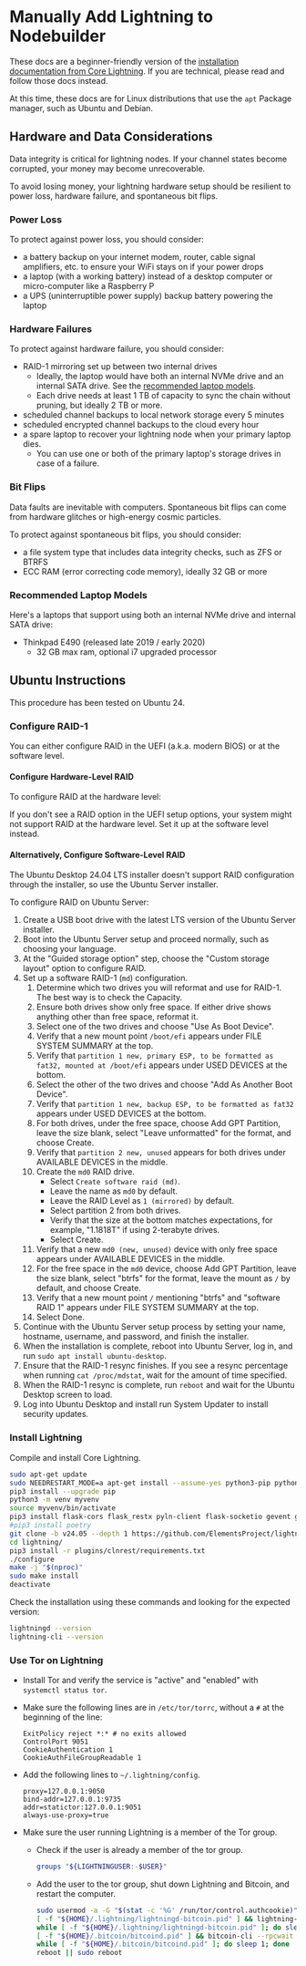 # Manually Add Lightning to Nodebuilder

These docs are a beginner-friendly version of the [installation documentation from Core Lightning](https://github.com/ElementsProject/lightning/blob/master/doc/getting-started/getting-started/installation.md). If you are technical, please read and follow those docs instead.

At this time, these docs are for Linux distributions that use the `apt` Package manager, such as Ubuntu and Debian.

## Hardware and Data Considerations

Data integrity is critical for lightning nodes. If your channel states become corrupted, your money may become unrecoverable.

To avoid losing money, your lightning hardware setup should be resilient to power loss, hardware failure, and spontaneous bit flips.

### Power Loss

To protect against power loss, you should consider:

- a battery backup on your internet modem, router, cable signal amplifiers, etc. to ensure your WiFi stays on if your power drops
- a laptop (with a working battery) instead of a desktop computer or micro-computer like a Raspberry P
- a UPS (uninterruptible power supply) backup battery powering the laptop

### Hardware Failures

To protect against hardware failure, you should consider:

- RAID-1 mirroring set up between two internal drives
  - Ideally, the laptop would have both an internal NVMe drive and an internal SATA drive. See the [recommended laptop models](#recommended-laptop-models).
  - Each drive needs at least 1 TB of capacity to sync the chain without pruning, but ideally 2 TB or more.
- scheduled channel backups to local network storage every 5 minutes
- scheduled encrypted channel backups to the cloud every hour
- a spare laptop to recover your lightning node when your primary laptop dies.
  - You can use one or both of the primary laptop's storage drives in case of a failure.

### Bit Flips

Data faults are inevitable with computers. Spontaneous bit flips can come from hardware glitches or high-energy cosmic particles.

To protect against spontaneous bit flips, you should consider:

- a file system type that includes data integrity checks, such as ZFS or BTRFS
- ECC RAM (error correcting code memory), ideally 32 GB or more

### Recommended Laptop Models

Here's a laptops that support using both an internal NVMe drive and internal SATA drive:

- Thinkpad E490 (released late 2019 / early 2020)
  - 32 GB max ram, optional i7 upgraded processor

## Ubuntu Instructions

This procedure has been tested on Ubuntu 24.

### Configure RAID-1

You can either configure RAID in the UEFI (a.k.a. modern BIOS) or at the software level.

#### Configure Hardware-Level RAID

To configure RAID at the hardware level:

If you don't see a RAID option in the UEFI setup options, your system might not support RAID at the hardware level. Set it up at the software level instead.

#### Alternatively, Configure Software-Level RAID

The Ubuntu Desktop 24.04 LTS installer doesn't support RAID configuration through the installer, so use the Ubuntu Server installer.

To configure RAID on Ubuntu Server:

1. Create a USB boot drive with the latest LTS version of the Ubuntu Server installer.
2. Boot into the Ubuntu Server setup and proceed normally, such as choosing your language.
3. At the "Guided storage option" step, choose the "Custom storage layout" option to configure RAID.
4. Set up a software RAID-1 (`md`) configuration.
    1. Determine which two drives you will reformat and use for RAID-1. The best way is to check the Capacity.
    2. Ensure both drives show only free space. If either drive shows anything other than free space, reformat it.
    3. Select one of the two drives and choose "Use As Boot Device".
    4. Verify that a new mount point `/boot/efi` appears under FILE SYSTEM SUMMARY at the top.
    5. Verify that `partition 1 new, primary ESP, to be formatted as fat32, mounted at /boot/efi` appears under USED DEVICES at the bottom.
    6. Select the other of the two drives and choose "Add As Another Boot Device".
    7. Verify that `partition 1 new, backup ESP, to be formatted as fat32` appears under USED DEVICES at the bottom.
    8. For both drives, under the free space, choose Add GPT Partition, leave the size blank, select "Leave unformatted" for the format, and choose Create.
    9. Verify that `partition 2 new, unused` appears for both drives under AVAILABLE DEVICES in the middle.
    10. Create the `md0` RAID drive.
        - Select `Create software raid (md)`.
        - Leave the name as `md0` by default.
        - Leave the RAID Level as `1 (mirrored)` by default.
        - Select partition 2 from both drives.
        - Verify that the size at the bottom matches expectations, for example, "1.1818T" if using 2-terabyte drives.
        - Select Create.
    11. Verify that a new `md0 (new, unused)` device with only free space appears under AVAILABLE DEVICES in the middle.
    12. For the free space in the `md0` device, choose Add GPT Partition, leave the size blank, select "btrfs" for the format, leave the mount as `/` by default, and choose Create.
    13. Verify that a new mount point `/` mentioning "btrfs" and "software RAID 1" appears under FILE SYSTEM SUMMARY at the top.
    14. Select Done.
5. Continue with the Ubuntu Server setup process by setting your name, hostname, username, and password, and finish the installer.
6. When the installation is complete, reboot into Ubuntu Server, log in, and run `sudo apt install ubuntu-desktop`.
7. Ensure that the RAID-1 resync finishes. If you see a resync percentage when running `cat /proc/mdstat`, wait for the amount of time specified.
8. When the RAID-1 resync is complete, run `reboot` and wait for the Ubuntu Desktop screen to load.
9. Log into Ubuntu Desktop and install run System Updater to install security updates.

### Install Lightning

Compile and install Core Lightning.

```sh
sudo apt-get update
sudo NEEDRESTART_MODE=a apt-get install --assume-yes python3-pip python3-json5 python3-flask python3-gunicorn python3-venv libsecp256k1-dev jq autoconf automake build-essential git libtool libsqlite3-dev libffi-dev net-tools zlib1g-dev libsodium-dev gettext valgrind libpq-dev shellcheck cppcheck libsecp256k1-dev lowdown cargo rustfmt protobuf-compiler
pip3 install --upgrade pip
python3 -m venv myvenv
source myvenv/bin/activate
pip3 install flask-cors flask_restx pyln-client flask-socketio gevent gevent-websocket pyln-client websockets mako grpcio-tools
#pip3 install poetry
git clone -b v24.05 --depth 1 https://github.com/ElementsProject/lightning.git
cd lightning/
pip3 install -r plugins/clnrest/requirements.txt
./configure
make -j "$(nproc)"
sudo make install
deactivate
```

Check the installation using these commands and looking for the expected version:

```sh
lightningd --version
lightning-cli --version
```

### Use Tor on Lightning

- Install Tor and verify the service is "active" and "enabled" with `systemctl status tor`.

- Make sure the following lines are in `/etc/tor/torrc`, without a `#` at the beginning of the line:

  ```text
  ExitPolicy reject *:* # no exits allowed
  ControlPort 9051
  CookieAuthentication 1
  CookieAuthFileGroupReadable 1
  ```

- Add the following lines to `~/.lightning/config`.

  ```text
  proxy=127.0.0.1:9050
  bind-addr=127.0.0.1:9735
  addr=statictor:127.0.0.1:9051
  always-use-proxy=true
  ```

- Make sure the user running Lightning is a member of the Tor group.
  - Check if the user is already a member of the tor group.

    ```sh
    groups "${LIGHTNINGUSER:-$USER}"
    ```

  - Add the user to the tor group, shut down Lightning and Bitcoin, and restart the computer.

    ```sh
    sudo usermod -a -G "$(stat -c '%G' /run/tor/control.authcookie)" "${LIGHTNINGUSER:-$USER}"
    [ -f "${HOME}/.lightning/lightningd-bitcoin.pid" ] && lightning-cli stop
    while [ -f "${HOME}/.lightning/lightningd-bitcoin.pid" ]; do sleep 1; done
    [ -f "${HOME}/.bitcoin/bitcoind.pid" ] && bitcoin-cli --rpcwait stop
    while [ -f "${HOME}/.bitcoin/bitcoind.pid" ]; do sleep 1; done
    reboot || sudo reboot
    ```
